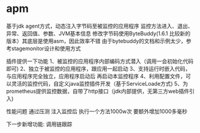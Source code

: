 # apm
基于jdk agent方式，动态注入字节码至被监控的应用程序
监控方法进入、退出、异常、返回值、参数、JVM基本信息
修改字节码使用ByteBuddy(1.6.1 比较新的版本）其底层是使用asm，因此效率不错
由于bytebuddy的文档和示例太少，参考stagemonitor设计和使用方式

插件提供一下功能
1、被监控的应用程序内部编码方式潜入（调用一会初始化代码即可)
2、独立于被监控的应用程序，跟应用一起启动
3、支持运行时嵌入代码，与应用程序完全独立，应用程序启动后 再启动本监控程序
4、利用配置文件，可以灵活的监控代码，自定义java监控插件开发（基于ServiceLoade方式)
5、为prometheus提供监控数据，自带了http接口（jdk内部提供，无第三方web插件引入)

性能问题
通过压测  注入监控后 执行一个方法1000w次 要额外增加1000多毫秒

下一步新增功能:
调用链跟踪



